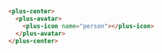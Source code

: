 ```html [template]
<plus-center>
  <plus-avatar>
    <plus-icon name="person"></plus-icon>
  </plus-avatar>
</plus-center>
```
